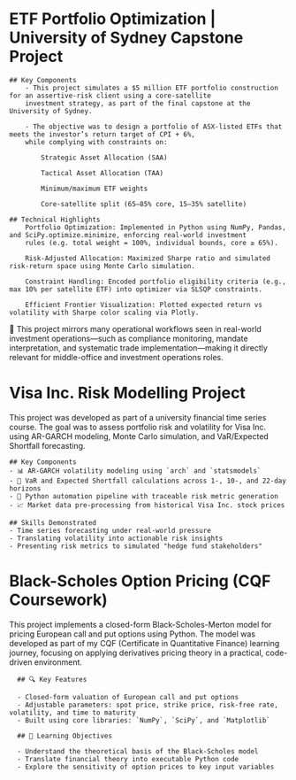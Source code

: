 # ETF Portfolio Optimization | University of Sydney Capstone Project
   
    ## Key Components
        - This project simulates a $5 million ETF portfolio construction for an assertive-risk client using a core-satellite 
        investment strategy, as part of the final capstone at the University of Sydney.
        
        - The objective was to design a portfolio of ASX-listed ETFs that meets the investor’s return target of CPI + 6%, 
        while complying with constraints on:
        
            Strategic Asset Allocation (SAA)
            
            Tactical Asset Allocation (TAA)
            
            Minimum/maximum ETF weights
            
            Core-satellite split (65–85% core, 15–35% satellite)

    ## Technical Highlights
        Portfolio Optimization: Implemented in Python using NumPy, Pandas, and SciPy.optimize.minimize, enforcing real-world investment 
        rules (e.g. total weight = 100%, individual bounds, core ≥ 65%).
        
        Risk-Adjusted Allocation: Maximized Sharpe ratio and simulated risk-return space using Monte Carlo simulation.
        
        Constraint Handling: Encoded portfolio eligibility criteria (e.g., max 10% per satellite ETF) into optimizer via SLSQP constraints.
        
        Efficient Frontier Visualization: Plotted expected return vs volatility with Sharpe color scaling via Plotly.

🧩 This project mirrors many operational workflows seen in real-world investment operations—such as compliance monitoring, mandate interpretation, and systematic trade implementation—making it directly relevant for middle-office and investment operations roles.


# Visa Inc. Risk Modelling Project

This project was developed as part of a university financial time series course. The goal was to assess portfolio risk and volatility for Visa Inc. using AR-GARCH modeling, Monte Carlo simulation, and VaR/Expected Shortfall forecasting.

    ## Key Components
    - 📊 AR-GARCH volatility modeling using `arch` and `statsmodels`
    - 🎯 VaR and Expected Shortfall calculations across 1-, 10-, and 22-day horizons
    - 🧠 Python automation pipeline with traceable risk metric generation
    - 📈 Market data pre-processing from historical Visa Inc. stock prices
    
    ## Skills Demonstrated
    - Time series forecasting under real-world pressure
    - Translating volatility into actionable risk insights
    - Presenting risk metrics to simulated "hedge fund stakeholders"


# Black-Scholes Option Pricing (CQF Coursework)

This project implements a closed-form Black-Scholes-Merton model for pricing European call and put options using Python. The model was developed as part of my CQF (Certificate in Quantitative Finance) learning journey, focusing on applying derivatives pricing theory in a practical, code-driven environment.

      ## 🔍 Key Features
      
      - Closed-form valuation of European call and put options
      - Adjustable parameters: spot price, strike price, risk-free rate, volatility, and time to maturity
      - Built using core libraries: `NumPy`, `SciPy`, and `Matplotlib`

      ## 🧠 Learning Objectives
      
      - Understand the theoretical basis of the Black-Scholes model
      - Translate financial theory into executable Python code
      - Explore the sensitivity of option prices to key input variables


